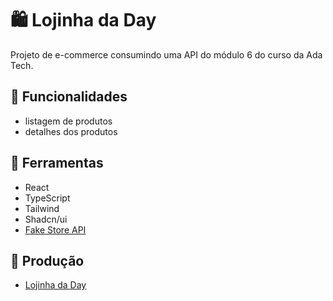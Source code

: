 # 🛍 Lojinha da Day
Projeto de e-commerce consumindo uma API do módulo 6 do curso da Ada Tech.

## 📌 Funcionalidades
- listagem de produtos
- detalhes dos produtos

## 🔧 Ferramentas
- React
- TypeScript
- Tailwind
- Shadcn/ui
- [Fake Store API](https://fakestoreapi.com/)

## 🚀 Produção
- [Lojinha da Day](https://lojinha-da-day.vercel.app/)